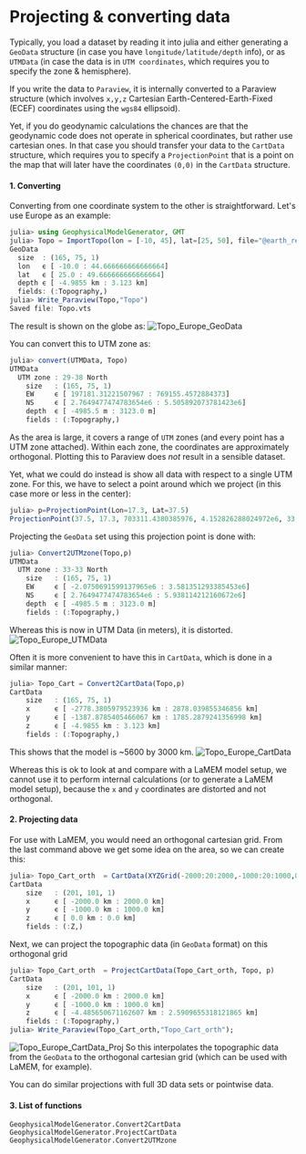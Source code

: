 # Projecting & converting data

Typically, you load a dataset by reading it into julia and either generating a `GeoData` structure (in case you have `longitude/latitude/depth` info), or as `UTMData` (in case the data is in `UTM coordinates`, which requires you to specify the zone & hemisphere).

If you write the data to `Paraview`, it is internally converted to a Paraview structure (which involves `x,y,z` Cartesian Earth-Centered-Earth-Fixed (ECEF) coordinates using the `wgs84` ellipsoid).

Yet, if you do geodynamic calculations the chances are that the geodynamic code does not operate in spherical coordinates, but rather use cartesian ones. In that case you should transfer your data to the `CartData` structure, which requires you to specify a `ProjectionPoint` that is a point on the map that will later have the coordinates `(0,0)` in the `CartData` structure.


#### 1. Converting
Converting from one coordinate system to the other is straightforward. Let's use Europe as an example:

```julia
julia> using GeophysicalModelGenerator, GMT
julia> Topo = ImportTopo(lon = [-10, 45], lat=[25, 50], file="@earth_relief_20m")
GeoData
  size  : (165, 75, 1)
  lon   ϵ [ -10.0 : 44.666666666666664]
  lat   ϵ [ 25.0 : 49.666666666666664]
  depth ϵ [ -4.9855 km : 3.123 km]
  fields: (:Topography,)
julia> Write_Paraview(Topo,"Topo")
Saved file: Topo.vts
```
The result is shown on the globe as:
![Topo_Europe_GeoData](../assets/img/Topo_Europe_GeoData.png)

You can convert this to UTM zone as:
```julia
julia> convert(UTMData, Topo)
UTMData
  UTM zone : 29-38 North
    size   : (165, 75, 1)
    EW     ϵ [ 197181.31221507967 : 769155.4572884373]
    NS     ϵ [ 2.7649477474783654e6 : 5.505892073781423e6]
    depth  ϵ [ -4985.5 m : 3123.0 m]
    fields : (:Topography,)
```
As the area is large, it covers a range of `UTM` zones (and every point has a UTM zone attached). Within each zone, the coordinates are approximately orthogonal. Plotting this to Paraview does *not* result in a sensible dataset.

Yet, what we could do instead is show all data with respect to a single UTM zone. For this, we have to select a point around which we project (in this case more or less in the center):

```julia
julia> p=ProjectionPoint(Lon=17.3, Lat=37.5)
ProjectionPoint(37.5, 17.3, 703311.4380385976, 4.152826288024972e6, 33, true)
```

Projecting the `GeoData` set using this projection point is done with:
```julia
julia> Convert2UTMzone(Topo,p)
UTMData
  UTM zone : 33-33 North
    size   : (165, 75, 1)
    EW     ϵ [ -2.0750691599137965e6 : 3.581351293385453e6]
    NS     ϵ [ 2.7649477474783654e6 : 5.938114212160672e6]
    depth  ϵ [ -4985.5 m : 3123.0 m]
    fields : (:Topography,)
```
Whereas this is now in UTM Data (in meters), it is distorted.
![Topo_Europe_UTMData](../assets/img/Topo_Europe_UTMData.png)

Often it is more convenient to have this in `CartData`, which is done in a similar manner:
```julia
julia> Topo_Cart = Convert2CartData(Topo,p)
CartData
    size   : (165, 75, 1)
    x      ϵ [ -2778.3805979523936 km : 2878.039855346856 km]
    y      ϵ [ -1387.8785405466067 km : 1785.2879241356998 km]
    z      ϵ [ -4.9855 km : 3.123 km]
    fields : (:Topography,)
```
This shows that the model is ~5600 by 3000 km.
![Topo_Europe_CartData](../assets/img/Topo_Europe_CartData.png)

Whereas this is ok to look at and compare with a LaMEM model setup, we cannot use it to perform internal calculations (or to generate a LaMEM model setup), because the `x` and `y` coordinates are distorted and not orthogonal.

#### 2. Projecting data
For use with LaMEM, you would need an orthogonal cartesian grid. From the last command above we get some idea on the area, so we can create this:
```julia
julia> Topo_Cart_orth  = CartData(XYZGrid(-2000:20:2000,-1000:20:1000,0))
CartData
    size   : (201, 101, 1)
    x      ϵ [ -2000.0 km : 2000.0 km]
    y      ϵ [ -1000.0 km : 1000.0 km]
    z      ϵ [ 0.0 km : 0.0 km]
    fields : (:Z,)
```
Next, we can project the topographic data (in `GeoData` format) on this orthogonal grid
```julia
julia> Topo_Cart_orth  = ProjectCartData(Topo_Cart_orth, Topo, p)
CartData
    size   : (201, 101, 1)
    x      ϵ [ -2000.0 km : 2000.0 km]
    y      ϵ [ -1000.0 km : 1000.0 km]
    z      ϵ [ -4.485650671162607 km : 2.5909655318121865 km]
    fields : (:Topography,)
julia> Write_Paraview(Topo_Cart_orth,"Topo_Cart_orth");
```
![Topo_Europe_CartData_Proj](../assets/img/Topo_Europe_CartData_Proj.png)
So this interpolates the topographic data from the `GeoData` to the orthogonal cartesian grid (which can be used with LaMEM, for example).

You can do similar projections with full 3D data sets or pointwise data.

#### 3. List of functions
```@docs
GeophysicalModelGenerator.Convert2CartData
GeophysicalModelGenerator.ProjectCartData
GeophysicalModelGenerator.Convert2UTMzone
```
